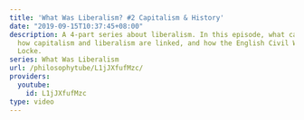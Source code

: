 ```yaml
---
title: 'What Was Liberalism? #2 Capitalism & History'
date: "2019-09-15T10:37:45+08:00"
description: A 4-part series about liberalism. In this episode, what capitalism is,
  how capitalism and liberalism are linked, and how the English Civil War led to John
  Locke.
series: What Was Liberalism
url: /philosophytube/L1jJXfufMzc/
providers:
  youtube:
    id: L1jJXfufMzc
type: video
---
```

